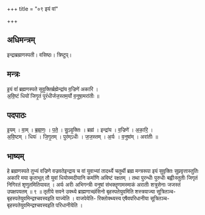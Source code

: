 +++
title = "०९ इयं वां"

+++
## अधिमन्त्रम्
इन्द्राब्रह्मणस्पती। वसिष्ठः। त्रिष्टुप्।

## मन्त्रः
इ॒यं वां॑ ब्रह्मणस्पते सुवृ॒क्तिर्ब्रह्मेन्द्रा॑य व॒ज्रिणे॑ अकारि ।  
अ॒वि॒ष्टं धियो॑ जिगृ॒तं पुरं॑धीर्जज॒स्तम॒र्यो व॒नुषा॒मरा॑तीः ॥

## पदपाठः
इ॒यम् । वा॒म् । ब्र॒ह्म॒णः॒ । प॒ते॒ । सु॒ऽवृ॒क्तिः । ब्रह्म॑ । इन्द्रा॑य । व॒ज्रिणे॑ । अ॒का॒रि॒ ।  
अ॒वि॒ष्टम् । धियः॑ । जि॒गृ॒तम् । पुर॑म्ऽधीः । ज॒ज॒स्तम् । अ॒र्यः । व॒नुषा॑म् । अरा॑तीः ॥

## भाष्यम्
हे ब्रह्मणस्पते तुभ्यं वज्रिणे वज्रवतेइन्द्राय च वां युवाभ्यां तादर्थ्ये चतुर्थी ब्रह्म मन्त्ररूपा इयं सुवृक्तिः सुप्रवृत्तास्तुतिः अकारि मया कृताभूत् तौ युवां धियोस्मदीयानि कर्माणि अविष्टं रक्षतम् । तथा पुरन्धीः पुरुधीः बह्वीःस्तुतीः जिगृतं निगिरतं शृणुतमितियावत् । अर्यः अरीः अभिगन्त्रीः वनुषां संभक्तॄणामस्माकं अरातीः शत्रुसेनाः जजस्तं उपक्षपयतम् ॥ ९ ॥ तृतीये सवने उक्थ्ये ब्राह्मणाच्छंसिनो बृहस्पतेयुवमिति शस्त्रयाज्या सूत्रितञ्च-बृहस्पतेयुवमिन्द्रश्चवस्वइति याज्येति । वाजपेयेति- रिक्तोक्थ्यस्य एषैवपरिधानीया सूत्रितञ्च-बृहस्पतेयुवमिन्द्रश्चवस्वइति परिधानीयेति ।